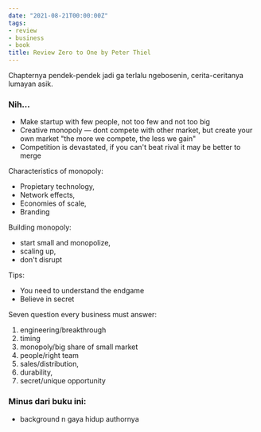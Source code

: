 ```yaml
---
date: "2021-08-21T00:00:00Z"
tags:
- review
- business
- book
title: Review Zero to One by Peter Thiel
---
```


Chapternya pendek-pendek jadi ga terlalu ngebosenin, cerita-ceritanya lumayan asik. 



### Nih…

- Make startup with few people, not too few and not too big
- Creative monopoly — dont compete with other market, but create your own market "the more we compete, the less we gain"
- Competition is devastated, if you can't beat rival it may be better to merge



Characteristics of monopoly:

- Propietary technology,
- Network effects, 
- Economies of scale, 
- Branding



Building monopoly: 

- start small and monopolize, 
- scaling up, 
- don't disrupt



Tips:

- You need to understand the endgame
- Believe in secret



Seven question every business must answer:

1. engineering/breakthrough
2. timing
3. monopoly/big share of small market
4. people/right team
5. sales/distribution, 
6. durability, 
7. secret/unique opportunity

### Minus dari buku ini:

- background n gaya hidup authornya
